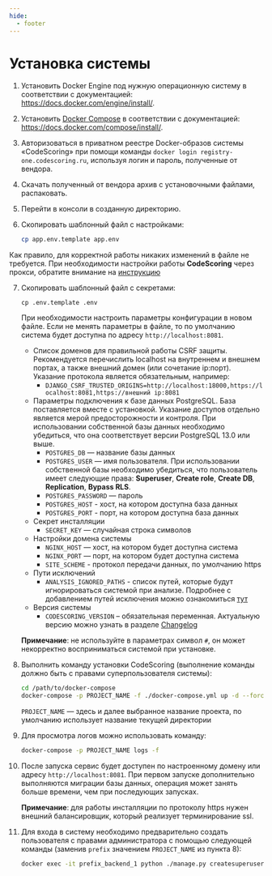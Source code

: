 ```yaml
---
hide:
  - footer
---
```

# Установка системы

1. Установить Docker Engine под нужную операционную систему в соответствии с документацией: <https://docs.docker.com/engine/install/>.
2. Установить [Docker Compose](https://github.com/docker/compose/releases/tag/1.29.2) в соответствии с документацией: <https://docs.docker.com/compose/install/>.
3. Авторизоваться в приватном реестре Docker-образов системы «CodeScoring» при помощи команды `docker login registry-one.codescoring.ru`, используя логин и пароль, полученные от вендора.
4. Скачать полученный от вендора архив с установочными файлами, распаковать.
5. Перейти в консоли в созданную директорию.
6. Скопировать шаблонный файл с настройками:

    ```bash
    cp app.env.template app.env
    ```
Как правило, для корректной работы никаких изменений в файле не требуется. При необходимости настройки работы **CodeScoring** через прокси, обратите внимание на [инструкцию](/on-premise/proxy)


7. Скопировать шаблонный файл с секретами:

    ```
    cp .env.template .env
    ```
    При необходимости настроить параметры конфигурации в новом файле.
    Если не менять параметры в файле, то по умолчанию система будет доступна по адресу `http://localhost:8081`.

    - Список доменов для правильной работы CSRF защиты. Рекомендуется перечислить localhost на внутреннем и внешнем портах, а также внешний домен (или сочетание ip:порт). Указание протокола является обязательным, например:
        - `DJANGO_CSRF_TRUSTED_ORIGINS=http://localhost:18000,https://localhost:8081,https://внешний ip:8081`
    - Параметры подключения к базе данных PostgreSQL. База поставляется вместе с установкой. Указание доступов отдельно является мерой предосторожности и контроля. При использовании собственной базы данных необходимо убедиться, что она соответствует версии PostgreSQL 13.0 или выше.
        - `POSTGRES_DB` — название базы данных
        - `POSTGRES_USER` — имя пользователя. При использовании собственной базы необходимо убедиться, что пользователь имеет следующие права: **Superuser**, **Create role**, **Create DB**, **Replication**, **Bypass RLS**.
        - `POSTGRES_PASSWORD` — пароль
        - `POSTGRES_HOST` - хост, на котором доступна база данных
        - `POSTGRES_PORT` - порт, на котором доступна база данных
    - Секрет инсталляции
        - `SECRET_KEY` — случайная строка символов
    - Настройки домена системы
        - `NGINX_HOST` — хост, на котором будет доступна система
        - `NGINX_PORT` — порт, на котором будет доступна система
        - `SITE_SCHEME` - протокол передачи данных, по умолчанию https
    - Пути исключений
        - `ANALYSIS_IGNORED_PATHS` - список путей, которые будут игнорироваться системой при анализе. Подробнее с добавлением путей исключения можно ознакомиться [тут](/on-premise/analysis-ignore-paths/)
    - Версия системы
        - `CODESCORING_VERSION` – обязательная переменная. Актуальную версию можно узнать в разделе [Changelog](/changelog)

    **Примечание**: не используйте в параметрах символ `#`, он может некорректно восприниматься системой при установке.

8. Выполнить команду установки CodeScoring (выполнение команды должно быть с правами суперпользователя системы):

    ```bash
    cd /path/to/docker-compose
    docker-compose -p PROJECT_NAME -f ./docker-compose.yml up -d --force-recreate --remove-orphans --renew-anon-volumes
    ```

    `PROJECT_NAME` — здесь и далее выбранное название проекта, по умолчанию использует название текущей директории

9. Для просмотра логов можно использовать команду:

    ```bash
    docker-compose -p PROJECT_NAME logs -f
    ```

10. После запуска сервис будет доступен по настроенному домену или адресу `http://localhost:8081`. При первом запуске дополнительно выполняются миграции базы данных, операция может занять больше времени, чем при последующих запусках.

    **Примечание**: для работы инсталляции по протоколу https нужен внешний балансировщик, который реализует терминирование ssl.

11. Для входа в систему необходимо предварительно создать пользователя с правами администратора с помощью следующей команды (заменив `prefix` значением `PROJECT_NAME` из пункта 8):

    ```bash
    docker exec -it prefix_backend_1 python ./manage.py createsuperuser
    ```
